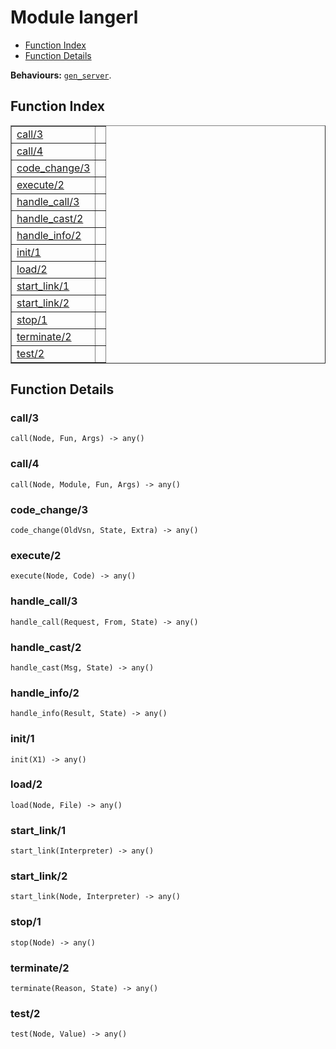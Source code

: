 

# Module langerl #
* [Function Index](#index)
* [Function Details](#functions)

__Behaviours:__ [`gen_server`](gen_server.md).

<a name="index"></a>

## Function Index ##


<table width="100%" border="1" cellspacing="0" cellpadding="2" summary="function index"><tr><td valign="top"><a href="#call-3">call/3</a></td><td></td></tr><tr><td valign="top"><a href="#call-4">call/4</a></td><td></td></tr><tr><td valign="top"><a href="#code_change-3">code_change/3</a></td><td></td></tr><tr><td valign="top"><a href="#execute-2">execute/2</a></td><td></td></tr><tr><td valign="top"><a href="#handle_call-3">handle_call/3</a></td><td></td></tr><tr><td valign="top"><a href="#handle_cast-2">handle_cast/2</a></td><td></td></tr><tr><td valign="top"><a href="#handle_info-2">handle_info/2</a></td><td></td></tr><tr><td valign="top"><a href="#init-1">init/1</a></td><td></td></tr><tr><td valign="top"><a href="#load-2">load/2</a></td><td></td></tr><tr><td valign="top"><a href="#start_link-1">start_link/1</a></td><td></td></tr><tr><td valign="top"><a href="#start_link-2">start_link/2</a></td><td></td></tr><tr><td valign="top"><a href="#stop-1">stop/1</a></td><td></td></tr><tr><td valign="top"><a href="#terminate-2">terminate/2</a></td><td></td></tr><tr><td valign="top"><a href="#test-2">test/2</a></td><td></td></tr></table>


<a name="functions"></a>

## Function Details ##

<a name="call-3"></a>

### call/3 ###

`call(Node, Fun, Args) -> any()`

<a name="call-4"></a>

### call/4 ###

`call(Node, Module, Fun, Args) -> any()`

<a name="code_change-3"></a>

### code_change/3 ###

`code_change(OldVsn, State, Extra) -> any()`

<a name="execute-2"></a>

### execute/2 ###

`execute(Node, Code) -> any()`

<a name="handle_call-3"></a>

### handle_call/3 ###

`handle_call(Request, From, State) -> any()`

<a name="handle_cast-2"></a>

### handle_cast/2 ###

`handle_cast(Msg, State) -> any()`

<a name="handle_info-2"></a>

### handle_info/2 ###

`handle_info(Result, State) -> any()`

<a name="init-1"></a>

### init/1 ###

`init(X1) -> any()`

<a name="load-2"></a>

### load/2 ###

`load(Node, File) -> any()`

<a name="start_link-1"></a>

### start_link/1 ###

`start_link(Interpreter) -> any()`

<a name="start_link-2"></a>

### start_link/2 ###

`start_link(Node, Interpreter) -> any()`

<a name="stop-1"></a>

### stop/1 ###

`stop(Node) -> any()`

<a name="terminate-2"></a>

### terminate/2 ###

`terminate(Reason, State) -> any()`

<a name="test-2"></a>

### test/2 ###

`test(Node, Value) -> any()`

